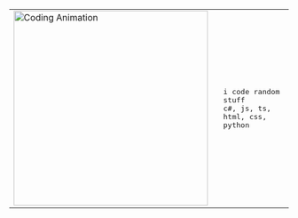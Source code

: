 <table align="center">
  <tr>
    <td style="vertical-align: middle;">
      <img src="https://i.imgur.com/1RsDbpf.gif" width="350" alt="Coding Animation">
    </td>
    <td style="padding-left: 20px; vertical-align: middle;">
      <samp>
        i code random stuff
        <br>
        c#, js, ts, html, css, python
      </samp>
    </td>
  </tr>
</table>
